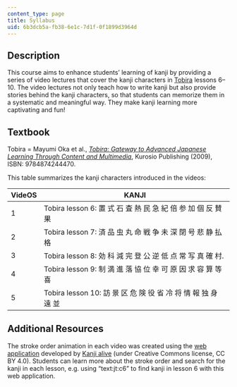 ```yaml
---
content_type: page
title: Syllabus
uid: 6b3dcb5a-fb38-6e1c-7d1f-0f1899d3964d
---
```


Description
-----------

This course aims to enhance students’ learning of kanji by providing a series of video lectures that cover the kanji characters in [Tobira](https://tobiraweb.9640.jp/) lessons 6–10. The video lectures not only teach how to write kanji but also provide stories behind the kanji characters, so that students can memorize them in a systematic and meaningful way. They make kanji learning more captivating and fun!

Textbook
--------

Tobira = Mayumi Oka et al., _[Tobira: Gateway to Advanced Japanese Learning Through Content and Multimedia](https://tobiraweb.9640.jp/)_, Kurosio Publishing (2009), ISBN: 9784874244470.

This table summarizes the kanji characters introduced in the videos:

| VideOS | KANJI |
| --- | --- |
| 1 | Tobira lesson 6: 置 式 石 査 熱 民 急 紀 倍 参 加 個 反 賛 果 |
| 2 | Tobira lesson 7: 済 品 虫 丸 命 戦 争 未 深 閉 号 悲 静 払 格 |
| 3 | Tobira lesson 8: 効 科 減 完 登 公 逆 低 点 常 写 真 確 村. |
| 4 | Tobira lesson 9: 制 満 進 落 協 位 幸 可 原 因 求 容 算 等 喜 |
| 5 | Tobira lesson 10: 訪 景 区 危 険 役 省 冷 将 情 報 独 身 遠 並 

Additional Resources
--------------------

The stroke order animation in each video was created using the [web application](https://app.kanjialive.com/search) developed by [Kanji alive](https://kanjialive.com/) (under Creative Commons license, CC BY 4.0). Students can learn more about the stroke order and search for the kanji in each lesson, e.g. using “text:jt:c6” to find kanji in lesson 6 with this web application.